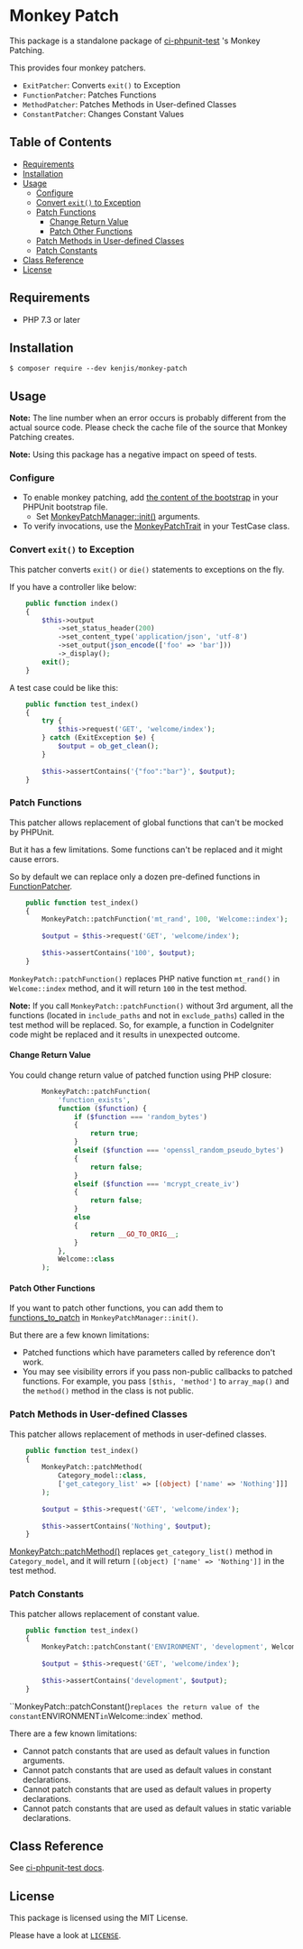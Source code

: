 # Monkey Patch

This package is a standalone package of [ci-phpunit-test](https://github.com/kenjis/ci-phpunit-test) 's Monkey Patching.

This provides four monkey patchers.

- `ExitPatcher`: Converts `exit()` to Exception
- `FunctionPatcher`: Patches Functions
- `MethodPatcher`: Patches Methods in User-defined Classes
- `ConstantPatcher`: Changes Constant Values

## Table of Contents

<!-- START doctoc generated TOC please keep comment here to allow auto update -->
<!-- DON'T EDIT THIS SECTION, INSTEAD RE-RUN doctoc TO UPDATE -->

- [Requirements](#requirements)
- [Installation](#installation)
- [Usage](#usage)
  - [Configure](#configure)
  - [Convert `exit()` to Exception](#convert-exit-to-exception)
  - [Patch Functions](#patch-functions)
    - [Change Return Value](#change-return-value)
    - [Patch Other Functions](#patch-other-functions)
  - [Patch Methods in User-defined Classes](#patch-methods-in-user-defined-classes)
  - [Patch Constants](#patch-constants)
- [Class Reference](#class-reference)
- [License](#license)

<!-- END doctoc generated TOC please keep comment here to allow auto update -->

## Requirements

- PHP 7.3 or later

## Installation

```sh-session
$ composer require --dev kenjis/monkey-patch
```

## Usage

**Note:** The line number when an error occurs is probably different from the actual source code. Please check the cache file of the source that Monkey Patching creates.

**Note:** Using this package has a negative impact on speed of tests.

### Configure

- To enable monkey patching, add [the content of the bootstrap](https://github.com/kenjis/monkey-patch/blob/1.x/src/bootstrap.php) in your PHPUnit bootstrap file.
  - Set [MonkeyPatchManager::init()](https://github.com/kenjis/monkey-patch/blob/f5b1839a01c0c3cd56f4873e8c307b0583a5526b/src/bootstrap.php#L31-L61) arguments.
- To verify invocations, use the [MonkeyPatchTrait](https://github.com/kenjis/monkey-patch/blob/1.x/src/Traits/MonkeyPatchTrait.php) in your TestCase class.

### Convert `exit()` to Exception

This patcher converts `exit()` or `die()` statements to exceptions on the fly.

If you have a controller like below:

~~~php
    public function index()
    {
        $this->output
            ->set_status_header(200)
            ->set_content_type('application/json', 'utf-8')
            ->set_output(json_encode(['foo' => 'bar']))
            ->_display();
        exit();
    }
~~~

A test case could be like this:

~~~php
    public function test_index()
    {
        try {
            $this->request('GET', 'welcome/index');
        } catch (ExitException $e) {
            $output = ob_get_clean();
        }
        
        $this->assertContains('{"foo":"bar"}', $output);
    }
~~~

### Patch Functions

This patcher allows replacement of global functions that can't be mocked by PHPUnit.

But it has a few limitations. Some functions can't be replaced and it might cause errors.

So by default we can replace only a dozen pre-defined functions in [FunctionPatcher](https://github.com/kenjis/monkey-patch/blob/a11e1f227234dadeae2460d29b9c8ca6e91c88de/src/Patcher/FunctionPatcher.php#L31-L49).

~~~php
    public function test_index()
    {
        MonkeyPatch::patchFunction('mt_rand', 100, 'Welcome::index');
        
        $output = $this->request('GET', 'welcome/index');
        
        $this->assertContains('100', $output);
    }
~~~

`MonkeyPatch::patchFunction()` replaces PHP native function `mt_rand()` in `Welcome::index` method, and it will return `100` in the test method.

**Note:** If you call `MonkeyPatch::patchFunction()` without 3rd argument, all the functions (located in `include_paths` and not in `exclude_paths`) called in the test method will be replaced. So, for example, a function in CodeIgniter code might be replaced and it results in unexpected outcome.

#### Change Return Value

You could change return value of patched function using PHP closure:

~~~php
        MonkeyPatch::patchFunction(
            'function_exists',
            function ($function) {
                if ($function === 'random_bytes')
                {
                    return true;
                }
                elseif ($function === 'openssl_random_pseudo_bytes')
                {
                    return false;
                }
                elseif ($function === 'mcrypt_create_iv')
                {
                    return false;
                }
                else
                {
                    return __GO_TO_ORIG__;
                }
            },
            Welcome::class
        );
~~~

#### Patch Other Functions

If you want to patch other functions, you can add them to [functions_to_patch](hhttps://github.com/kenjis/monkey-patch/blob/a11e1f227234dadeae2460d29b9c8ca6e91c88de/src/bootstrap.php#L56-L59) in `MonkeyPatchManager::init()`.

But there are a few known limitations:

- Patched functions which have parameters called by reference don't work.
- You may see visibility errors if you pass non-public callbacks to patched functions. For example, you pass `[$this, 'method']` to `array_map()` and the `method()` method in the class is not public.

### Patch Methods in User-defined Classes

This patcher allows replacement of methods in user-defined classes.

~~~php
    public function test_index()
    {
        MonkeyPatch::patchMethod(
            Category_model::class,
            ['get_category_list' => [(object) ['name' => 'Nothing']]]
        );
        
        $output = $this->request('GET', 'welcome/index');
        
        $this->assertContains('Nothing', $output);
    }
~~~

[MonkeyPatch::patchMethod()]() replaces `get_category_list()` method in `Category_model`, and it will return `[(object) ['name' => 'Nothing']]` in the test method.

### Patch Constants

This patcher allows replacement of constant value.

~~~php
    public function test_index()
    {
        MonkeyPatch::patchConstant('ENVIRONMENT', 'development', Welcome::class . '::index');
        
        $output = $this->request('GET', 'welcome/index');
        
        $this->assertContains('development', $output);
    }
~~~

``MonkeyPatch::patchConstant()` replaces the return value of the constant `ENVIRONMENT` in `Welcome::index` method.

There are a few known limitations:

- Cannot patch constants that are used as default values in function arguments.
- Cannot patch constants that are used as default values in constant declarations.
- Cannot patch constants that are used as default values in property declarations.
- Cannot patch constants that are used as default values in static variable declarations.

## Class Reference

See [ci-phpunit-test docs](https://github.com/kenjis/ci-phpunit-test/blob/3.x/docs/FunctionAndClassReference.md#class-monkeypatch).

## License

This package is licensed using the MIT License.

Please have a look at [`LICENSE`](LICENSE).
